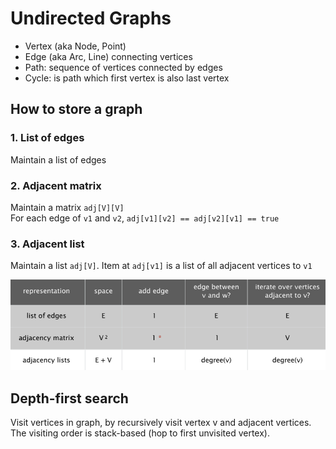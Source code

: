 # Undirected Graphs

  - Vertex (aka Node, Point)  
  - Edge (aka Arc, Line) connecting vertices  
  - Path: sequence of vertices connected by edges  
  - Cycle: is path which first vertex is also last vertex  

## How to store a graph

### 1. List of edges  
Maintain a list of edges  

### 2. Adjacent matrix
Maintain a matrix `adj[V][V]`  
For each edge of `v1` and `v2`, `adj[v1][v2] == adj[v2][v1] == true`  

### 3. Adjacent list
Maintain a list `adj[V]`. Item at `adj[v1]` is a list of all adjacent vertices to `v1`  

![](docs/graph-representation.png)

## Depth-first search  
Visit vertices in graph, by recursively visit vertex v and adjacent vertices.
The visiting order is stack-based (hop to first unvisited vertex).  
